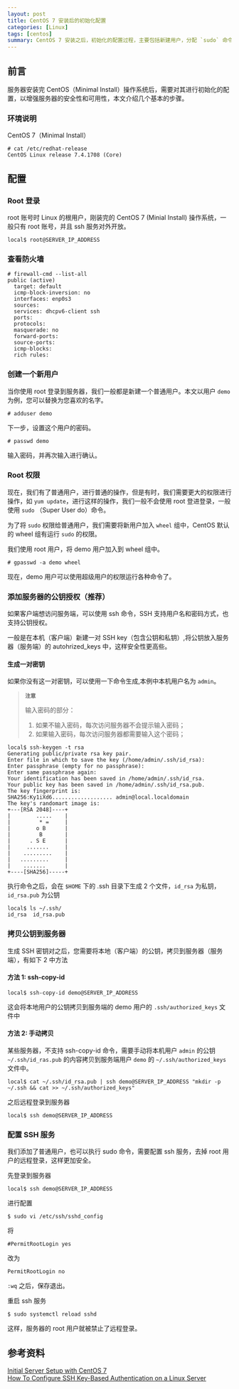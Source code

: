 ```yaml
---
layout: post
title: CentOS 7 安装后的初始化配置 
categories: [Linux]
tags: [centos]
summary: CentOS 7 安装之后，初始化的配置过程，主要包括新建用户，分配 `sudo` 命令，配置远程访问等。
---
```

## 前言
服务器安装完 CentOS（Minimal Install）操作系统后，需要对其进行初始化的配置，以增强服务器的安全性和可用性，本文介绍几个基本的步骤。

### 环境说明
CentOS 7（Minimal Install）

```terminal
# cat /etc/redhat-release 
CentOS Linux release 7.4.1708 (Core) 
```

## 配置

### Root 登录
root 账号时 Linux 的根用户，刚装完的 CentOS 7 (Minial Install) 操作系统，一般只有 root 账号，并且 ssh 服务对外开放。

```terminal
local$ root@SERVER_IP_ADDRESS
```

### 查看防火墙

```terminal
# firewall-cmd --list-all
public (active)
  target: default
  icmp-block-inversion: no
  interfaces: enp0s3
  sources: 
  services: dhcpv6-client ssh
  ports: 
  protocols: 
  masquerade: no
  forward-ports: 
  source-ports: 
  icmp-blocks: 
  rich rules: 	
```

### 创建一个新用户
当你使用 root 登录到服务器，我们一般都是新建一个普通用户。本文以用户 `demo` 为例，您可以替换为您喜欢的名字。

```terminal
# adduser demo
```

下一步，设置这个用户的密码。

```terminal
# passwd demo
```
输入密码，并再次输入进行确认。

### Root 权限

现在，我们有了普通用户，进行普通的操作，但是有时，我们需要更大的权限进行操作，如 `yum update`，进行这样的操作，我们一般不会使用 root 登进登录，一般使用 `sudo` （Super User do）命令。

为了将 `sudo` 权限给普通用户，我们需要将新用户加入 `wheel` 组中，CentOS 默认的 wheel 组有运行 `sudo` 的权限。

我们使用 root 用户，将 demo 用户加入到 wheel 组中。

```terminal
# gpasswd -a demo wheel
```

现在，demo 用户可以使用超级用户的权限运行各种命令了。

### 添加服务器的公钥授权（推荐）
如果客户端想访问服务端，可以使用 ssh 命令，SSH 支持用户名和密码方式，也支持公钥授权。

一般是在本机（客户端）新建一对 SSH key（包含公钥和私钥）,将公钥放入服务器（服务端）的 autohrized_keys 中，这样安全性更高些。

#### 生成一对密钥
如果你没有这一对密钥，可以使用一下命令生成,本例中本机用户名为 `admin`。

> **`注意`**
>
> 输入密码的部分：
> 
> 1. 如果不输入密码，每次访问服务器不会提示输入密码；
> 2. 如果输入密码，每次访问服务器都需要输入这个密码；
> 

```terminal
local$ ssh-keygen -t rsa
Generating public/private rsa key pair.
Enter file in which to save the key (/home/admin/.ssh/id_rsa): 
Enter passphrase (empty for no passphrase): 
Enter same passphrase again: 
Your identification has been saved in /home/admin/.ssh/id_rsa.
Your public key has been saved in /home/admin/.ssh/id_rsa.pub.
The key fingerprint is:
SHA256:Ky1iXd6................... admin@local.localdomain
The key's randomart image is:
+---[RSA 2048]----+
|        .....    |
|         * =     |
|        o B      |
|         B       |
|      . S E      |
|     .......     |
|    .........    |
|   .........     |
|    .......      |
+----[SHA256]-----+

```	

执行命令之后，会在 `$HOME` 下的 .ssh 目录下生成 2 个文件，`id_rsa` 为私钥，`id_rsa.pub` 为公钥

```terminal
local$ ls ~/.ssh/
id_rsa  id_rsa.pub
```

### 拷贝公钥到服务器
生成 SSH 密钥对之后，您需要将本地（客户端）的公钥，拷贝到服务器（服务端），有如下 2 中方法

#### 方法 1: ssh-copy-id

```terminal
local$ ssh-copy-id demo@SERVER_IP_ADDRESS
```

这会将本地用户的公钥拷贝到服务端的 demo 用户的 `.ssh/authorized_keys` 文件中

#### 方法 2: 手动拷贝
某些服务器，不支持 ssh-copy-id 命令，需要手动将本机用户 `admin` 的公钥 `~/.ssh/id_ras.pub` 的内容拷贝到服务端用户 `demo` 的 `~/.ssh/authorized_keys` 文件中。

```terminal
local$ cat ~/.ssh/id_rsa.pub | ssh demo@SERVER_IP_ADDRESS "mkdir -p ~/.ssh && cat >> ~/.ssh/authorized_keys"
```

之后远程登录到服务器

```terminal
local$ ssh demo@SERVER_IP_ADDRESS
```

### 配置 SSH 服务
我们添加了普通用户，也可以执行 sudo 命令，需要配置 ssh 服务，去掉 root 用户的远程登录，这样更加安全。

先登录到服务器

```terminal
local$ ssh demo@SERVER_IP_ADDRESS
```

进行配置

```terminal
$ sudo vi /etc/ssh/sshd_config
```

将

```terminal
#PermitRootLogin yes
```

改为

```terminal
PermitRootLogin no
```

`:wq` 之后，保存退出。

重启 ssh 服务

```terminal
$ sudo systemctl reload sshd
```

这样，服务器的 root 用户就被禁止了远程登录。

## 参考资料
[Initial Server Setup with CentOS 7][1]  
[How To Configure SSH Key-Based Authentication on a Linux Server][2]  
 
[1]: https://www.digitalocean.com/community/tutorials/initial-server-setup-with-centos-7
[2]: https://www.digitalocean.com/community/tutorials/how-to-configure-ssh-key-based-authentication-on-a-linux-server

